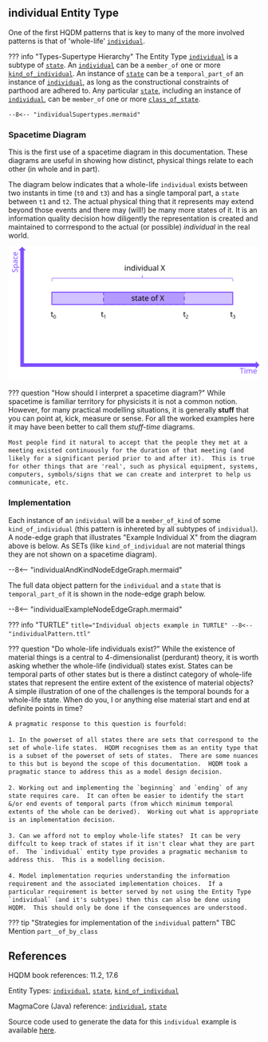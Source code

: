 ## **individual** Entity Type

One of the first HQDM patterns that is key to many of the more involved patterns is that of 'whole-life' [`individual`](https://github.com/hqdmTop/hqdmFramework/wiki/individual).  


??? info "Types-Supertype Hierarchy"
    The Entity Type [`individual`](https://github.com/hqdmTop/hqdmFramework/wiki/individual) is a subtype of [`state`](https://github.com/hqdmTop/hqdmFramework/wiki/state).  An [`individual`](https://github.com/hqdmTop/hqdmFramework/wiki/individual) can be a `member_of` one or more [`kind_of_individual`](https://github.com/hqdmTop/hqdmFramework/wiki/kind_of_individual).  An instance of [`state`](https://github.com/hqdmTop/hqdmFramework/wiki/state) can be a `temporal_part_of` an instance of [`individual`](https://github.com/hqdmTop/hqdmFramework/wiki/individual), as long as the constructional constraints of parthood are adhered to.  Any particular [`state`](https://github.com/hqdmTop/hqdmFramework/wiki/state), including an instance of [`individual`](https://github.com/hqdmTop/hqdmFramework/wiki/individual), can be `member_of` one or more [`class_of_state`](https://github.com/hqdmTop/hqdmFramework/wiki/class_of_state).

    --8<-- "individualSupertypes.mermaid"

### Spacetime Diagram

This is the first use of a spacetime diagram in this documentation.  These diagrams are useful in showing how distinct, physical things relate to each other (in whole and in part).

The diagram below indicates that a whole-life `individual` exists between two instants in time (`t0` and `t3`) and has a single tamporal part, a `state` between `t1` and `t2`.  The actual physical thing that it represents may extend beyond those events and there may (will!) be many more states of it.  It is an information quality decision how diligently the representation is created and maintained to corrrespond to the actual (or possible) *individual* in the real world.

![Individual X and State Of X](../extras/source-images/individualX.svg)

??? question "How should I interpret a spacetime diagram?"
    While spacetime is familiar territory for physicists it is not a common notion.  However, for many practical modelling situations, it is generally **stuff** that you can point at, kick, measure or sense.  For all the worked examples here it may have been better to call them *stuff-time* diagrams.  

    Most people find it natural to accept that the people they met at a meeting existed continuously for the duration of that meeting (and likely for a significant period prior to and after it).  This is true for other things that are 'real', such as physical equipment, systems, computers, symbols/signs that we can create and interpret to help us communicate, etc.

### Implementation
Each instance of an `individual` will be a `member_of_kind` of some `kind_of_individual` (this pattern is inhereted by all subtypes of `individual`).  A node-edge graph that illustrates "Example Individual X" from the diagram above is below.  As SETs (like `kind_of_individual` are not material things they are not shown on a spacetime diagram).

--8<-- "individualAndKindNodeEdgeGraph.mermaid"

The full data object pattern for the `individual` and a `state` that is `temporal_part_of` it is shown in the node-edge graph below.

--8<-- "individualExampleNodeEdgeGraph.mermaid"


??? info "TURTLE"
    ``` title="Individual objects example in TURTLE"
    --8<-- "individualPattern.ttl"
    ```

??? question "Do whole-life individuals exist?"
    While the existence of material things is a central to 4-dimensionalist (perdurant) theory, it is worth asking whether the whole-life (individual) states exist.  States can be temporal parts of other states but is there a distinct category of whole-life states that represent the entire extent of the existence of material objects?  A simple illustration of one of the challenges is the temporal bounds for a whole-life state.  When do you, I or anything else material start and end at definite points in time?  

    A pragmatic response to this question is fourfold:

    1. In the powerset of all states there are sets that correspond to the set of whole-life states.  HQDM recognises them as an entity type that is a subset of the powerset of sets of states.  There are some nuances to this but is beyond the scope of this documentation.  HQDM took a pragmatic stance to address this as a model design decision.

    2. Working out and implementing the `beginning` and `ending` of any state requires care.  It can often be easier to identify the start &/or end events of temporal parts (from whicch minimum temporal extents of the whole can be derived).  Working out what is appropriate is an implementation decision.

    3. Can we afford not to employ whole-life states?  It can be very diffcult to keep track of states if it isn't clear what they are part of.  The `individual` entity type provides a pragmatic mechanism to address this.  This is a modelling decision.

    4. Model implementation requries understanding the information requirement and the associated implementation choices.  If a particular requirement is better served by not using the Entity Type `individual` (and it's subtypes) then this can also be done using HQDM.  This should only be done if the consequences are understood.

??? tip "Strategies for implementation of the `individual` pattern"
    TBC
    Mention `part__of_by_class`

## References

HQDM book references: 11.2, 17.6

Entity Types: [`individual`](https://github.com/hqdmTop/hqdmFramework/wiki/individual), [`state`](https://github.com/hqdmTop/hqdmFramework/wiki/state), [`kind_of_individual`](https://github.com/hqdmTop/hqdmFramework/wiki/kind_of_individual)

MagmaCore (Java) reference: [`individual`](https://github.com/gchq/MagmaCore/blob/main/hqdm/src/main/java/uk/gov/gchq/magmacore/hqdm/model/Individual.java), [`state`](https://github.com/gchq/MagmaCore/blob/main/hqdm/src/main/java/uk/gov/gchq/magmacore/hqdm/model/State.java)

Source code used to generate the data for this `individual` example is available [here](https://github.com/ClimbingAl/code-for-hqdm-patterns/blob/main/patterns/src/main/java/patterns/hqdm/individual/IndividualExample.java).
